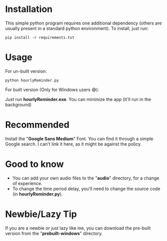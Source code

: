# Installation
This simple python program requires one additional dependency (others are usually present in a standard python environment). To install, just run:

```
pip install -r requirements.txt
```

# Usage
For un-built version:

    python hourlyReminder.py

For built version (Only for Windows users 😅):

Just run **hourlyReminder.exe**. You can minimize the app (it'll run in the background)


# Recommended
Install the "**Google Sans Medium**" Font. You can find it through a simple Google search. I can't link it here, as it might be against the policy.

# Good to know

 - You can add your own audio files to the "**audio**" directory, for a
   change of experience.
 - To change the time period delay, you'll need to change the source
   code (in **hourlyReminder.py**).

# Newbie/Lazy Tip
If you are a newbie or just lazy like me, you can download the pre-built version from the "**prebuilt-windows**" directory.
